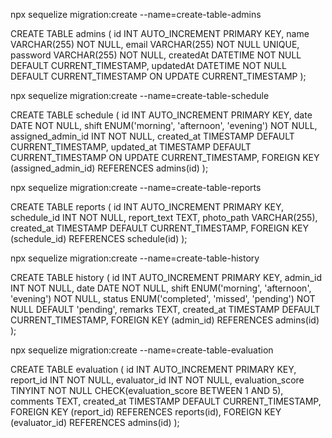 npx sequelize migration:create --name=create-table-admins

CREATE TABLE admins (
  id INT AUTO_INCREMENT PRIMARY KEY,
  name VARCHAR(255) NOT NULL,
  email VARCHAR(255) NOT NULL UNIQUE,
  password VARCHAR(255) NOT NULL,
  createdAt DATETIME NOT NULL DEFAULT CURRENT_TIMESTAMP,
  updatedAt DATETIME NOT NULL DEFAULT CURRENT_TIMESTAMP ON UPDATE CURRENT_TIMESTAMP
);


npx sequelize migration:create --name=create-table-schedule

CREATE TABLE schedule (
  id INT AUTO_INCREMENT PRIMARY KEY,
  date DATE NOT NULL,
  shift ENUM('morning', 'afternoon', 'evening') NOT NULL,
  assigned_admin_id INT NOT NULL,
  created_at TIMESTAMP DEFAULT CURRENT_TIMESTAMP,
  updated_at TIMESTAMP DEFAULT CURRENT_TIMESTAMP ON UPDATE CURRENT_TIMESTAMP,
  FOREIGN KEY (assigned_admin_id) REFERENCES admins(id)
);


npx sequelize migration:create --name=create-table-reports

CREATE TABLE reports (
  id INT AUTO_INCREMENT PRIMARY KEY,
  schedule_id INT NOT NULL,
  report_text TEXT,
  photo_path VARCHAR(255),
  created_at TIMESTAMP DEFAULT CURRENT_TIMESTAMP,
  FOREIGN KEY (schedule_id) REFERENCES schedule(id)
);


npx sequelize migration:create --name=create-table-history

CREATE TABLE history (
  id INT AUTO_INCREMENT PRIMARY KEY,
  admin_id INT NOT NULL,
  date DATE NOT NULL,
  shift ENUM('morning', 'afternoon', 'evening') NOT NULL,
  status ENUM('completed', 'missed', 'pending') NOT NULL DEFAULT 'pending',
  remarks TEXT,
  created_at TIMESTAMP DEFAULT CURRENT_TIMESTAMP,
  FOREIGN KEY (admin_id) REFERENCES admins(id)
);


npx sequelize migration:create --name=create-table-evaluation

CREATE TABLE evaluation (
  id INT AUTO_INCREMENT PRIMARY KEY,
  report_id INT NOT NULL,
  evaluator_id INT NOT NULL,
  evaluation_score TINYINT NOT NULL CHECK(evaluation_score BETWEEN 1 AND 5),
  comments TEXT,
  created_at TIMESTAMP DEFAULT CURRENT_TIMESTAMP,
  FOREIGN KEY (report_id) REFERENCES reports(id),
  FOREIGN KEY (evaluator_id) REFERENCES admins(id)
);
